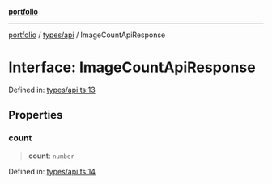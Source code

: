[**portfolio**](../../../README.md)

***

[portfolio](../../../modules.md) / [types/api](../README.md) / ImageCountApiResponse

# Interface: ImageCountApiResponse

Defined in: [types/api.ts:13](https://github.com/tnorlund/Portfolio/blob/b901dc34f8c803c7c667d50484f51a07fe20ae8c/portfolio/types/api.ts#L13)

## Properties

### count

> **count**: `number`

Defined in: [types/api.ts:14](https://github.com/tnorlund/Portfolio/blob/b901dc34f8c803c7c667d50484f51a07fe20ae8c/portfolio/types/api.ts#L14)
